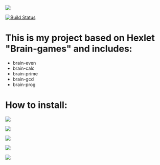 <a href="https://codeclimate.com/github/Sarassswaty/backend-project-lvl1/progress/maintainability"><img src="https://api.codeclimate.com/v1/badges/a99a88d28ad37a79dbf6/maintainability" /></a>

[![Build Status](https://travis-ci.org/Sarassswaty/backend-project-lvl1.svg?branch=master)](https://travis-ci.org/Sarassswaty/backend-project-lvl1)

# This is my project based on Hexlet "Brain-games" and includes:
<ul>
 <li>brain-even</li>
 <li>brain-calc</li>
 <li>brain-prime</li>
 <li>brain-gcd</li>
 <li>brain-prog</li>
</ul>

# How to install:

<a href="https://asciinema.org/a/qhJMTZjNi66upDyCceOPno7eO" target="_blank"><img src="https://asciinema.org/a/qhJMTZjNi66upDyCceOPno7eO.svg" /></a>

<a href="https://asciinema.org/a/JGqcBUx7htlhpmJIVCRbkZJiW" target="_blank"><img src="https://asciinema.org/a/JGqcBUx7htlhpmJIVCRbkZJiW.svg" /></a>

<a href="https://asciinema.org/a/JQqSlNUfZwiqu04geGOjldmBE" target="_blank"><img src="https://asciinema.org/a/JQqSlNUfZwiqu04geGOjldmBE.svg" /></a>

<a href="https://asciinema.org/a/j5VDX9g0neTHmj0CIZYiHxbiN" target="_blank"><img src="https://asciinema.org/a/j5VDX9g0neTHmj0CIZYiHxbiN.svg" /></a>

<a href="https://asciinema.org/a/I4MxYddTkyERtIYjJwbTAEQN1" target="_blank"><img src="https://asciinema.org/a/I4MxYddTkyERtIYjJwbTAEQN1.svg" /></a>
